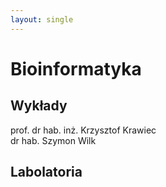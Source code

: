 ```yaml
---
layout: single
---
```

# Bioinformatyka

## Wykłady
prof. dr hab. inż. Krzysztof Krawiec  
dr hab. Szymon Wilk

## Labolatoria
